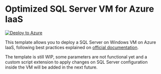 # Optimized SQL Server VM for Azure IaaS

[![Deploy to Azure](http://azuredeploy.net/deploybutton.png)](https://azuredeploy.net/)

This template allows you to deploy a SQL Server on Windows VM on Azure IaaS, following best practices explained on <a href="https://docs.microsoft.com/en-us/azure/virtual-machines/windows/sql/virtual-machines-windows-sql-performance">official documentation</a>.

The template is still WIP, some parameters are not functional yet and a custom script extension to apply changes on SQL Server configuration inside the VM will be added in the next future.
